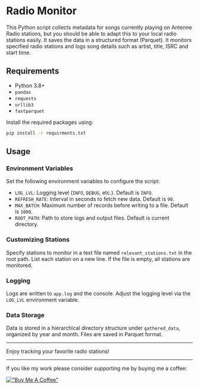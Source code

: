 # Radio Monitor

This Python script collects metadata for songs currently playing on Antenne Radio stations, but you should be able to adapt this to your local radio stations easily.
It saves the data in a structured format (Parquet). It monitors specified radio stations and logs song details such as artist, title, ISRC and start time.

## Requirements

- Python 3.8+
- `pandas`
- `requests`
- `urllib3`
- `fastparquet`

Install the required packages using:

```bash
pip install -r requirments.txt
```

## Usage

### Environment Variables
Set the following environment variables to configure the script:

- `LOG_LVL`: Logging level (`INFO`, `DEBUG`, etc.). Default is `INFO`.
- `REFRESH_RATE`: Interval in seconds to fetch new data. Default is `90`.
- `MAX_BATCH`: Maximum number of records before writing to a file. Default is `1000`.
- `ROOT_PATH`: Path to store logs and output files. Default is current directory.

### Customizing Stations
Specify stations to monitor in a text file named `relevant_stations.txt` in the root path. List each station on a new line. If the file is empty, all stations are monitored.

### Logging
Logs are written to `app.log` and the console. Adjust the logging level via the `LOG_LVL` environment variable.

### Data Storage
Data is stored in a hierarchical directory structure under `gathered_data`, organized by year and month. Files are saved in Parquet format.

---

Enjoy tracking your favorite radio stations!

---


If you like my work please consider supporting me by buying me a coffee:

[!["Buy Me A Coffee"](https://www.buymeacoffee.com/assets/img/custom_images/orange_img.png)](https://www.buymeacoffee.com/lkrimphove)
